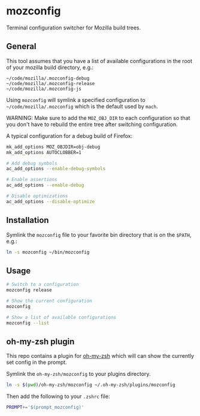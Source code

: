 # mozconfig

Terminal configuration switcher for Mozilla build trees.

## General

This tool assumes that you have a list of available configurations in the root of your mozilla build directory, e.g.:

```
~/code/mozilla/.mozconfig-debug
~/code/mozilla/.mozconfig-release
~/code/mozilla/.mozconfig-js
```

Using `mozconfig` will symlink a specified configuration to `~/code/mozilla/.mozconfig` which is the default used by `mach`.

WARNING: Make sure to add the `MOZ_OBJ_DIR` to each configuration so that you don't have to rebuild the entire tree after switching configuration.

A typical configuration for a debug build of Firefox:

```bash
mk_add_options MOZ_OBJDIR=obj-debug
mk_add_options AUTOCLOBBER=1

# Add debug symbols
ac_add_options --enable-debug-symbols

# Enable assertions
ac_add_options --enable-debug

# Disable optimizations
ac_add_options --disable-optimize
```

## Installation

Symlink the `mozconfig` file to your favorite bin directory that is on the `$PATH`, e.g.:

```bash
ln -s mozconfig ~/bin/mozconfig
```

## Usage

```bash
# Switch to a configuration
mozconfig release

# Show the current configuration
mozconfig

# Show a list of available configurations
mozconfig --list
```

## oh-my-zsh plugin

This repo contains a plugin for [oh-my-zsh](https://ohmyz.sh/) which will can show the currently set config in the prompt.

Symlink the `oh-my-zsh/mozconfig` to your plugins directory.

```bash
ln -s $(pwd)/oh-my-zsh/mozconfig ~/.oh-my-zsh/plugins/mozconfig
```

Then add the following to your `.zshrc` file:

```bash
PROMPT+='$(prompt_mozconfig)'
```
